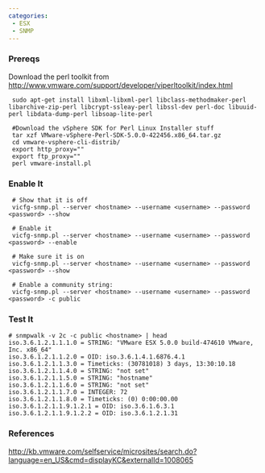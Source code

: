 ```yaml
---
categories:
 - ESX
 - SNMP
---
```

### Prereqs

Download the perl toolkit from
<http://www.vmware.com/support/developer/viperltoolkit/index.html>

     sudo apt-get install libxml-libxml-perl libclass-methodmaker-perl libarchive-zip-perl libcrypt-ssleay-perl libssl-dev perl-doc libuuid-perl libdata-dump-perl libsoap-lite-perl

     #Download the vSphere SDK for Perl Linux Installer stuff
     tar xzf VMware-vSphere-Perl-SDK-5.0.0-422456.x86_64.tar.gz
     cd vmware-vsphere-cli-distrib/
     export http_proxy="" 
     export ftp_proxy="" 
     perl vmware-install.pl 

### Enable It

     # Show that it is off
     vicfg-snmp.pl --server <hostname> --username <username> --password <password> --show

     # Enable it
     vicfg-snmp.pl --server <hostname> --username <username> --password <password> --enable

     # Make sure it is on 
     vicfg-snmp.pl --server <hostname> --username <username> --password <password> --show

     # Enable a community string:
     vicfg-snmp.pl --server <hostname> --username <username> --password <password> -c public

### Test It

    # snmpwalk -v 2c -c public <hostname> | head
    iso.3.6.1.2.1.1.1.0 = STRING: "VMware ESX 5.0.0 build-474610 VMware, Inc. x86_64"
    iso.3.6.1.2.1.1.2.0 = OID: iso.3.6.1.4.1.6876.4.1
    iso.3.6.1.2.1.1.3.0 = Timeticks: (30781018) 3 days, 13:30:10.18
    iso.3.6.1.2.1.1.4.0 = STRING: "not set"
    iso.3.6.1.2.1.1.5.0 = STRING: "hostname"
    iso.3.6.1.2.1.1.6.0 = STRING: "not set"
    iso.3.6.1.2.1.1.7.0 = INTEGER: 72
    iso.3.6.1.2.1.1.8.0 = Timeticks: (0) 0:00:00.00
    iso.3.6.1.2.1.1.9.1.2.1 = OID: iso.3.6.1.6.3.1
    iso.3.6.1.2.1.1.9.1.2.2 = OID: iso.3.6.1.2.1.31

### References

<http://kb.vmware.com/selfservice/microsites/search.do?language=en_US&cmd=displayKC&externalId=1008065>

